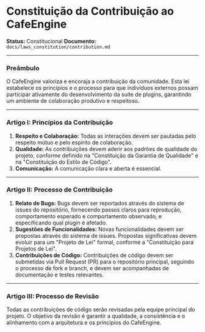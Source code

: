 # Constituição da Contribuição ao CafeEngine

**Status:** Constitucional
**Documento:** `docs/laws_constitution/contribution.md`

---

### **Preâmbulo**

O CafeEngine valoriza e encoraja a contribuição da comunidade. Esta lei estabelece os princípios e o processo para que indivíduos externos possam participar ativamente do desenvolvimento da suíte de plugins, garantindo um ambiente de colaboração produtivo e respeitoso.

---

### **Artigo I: Princípios da Contribuição**

1.  **Respeito e Colaboração:** Todas as interações devem ser pautadas pelo respeito mútuo e pelo espírito de colaboração.
2.  **Qualidade:** As contribuições devem aderir aos padrões de qualidade do projeto, conforme definido na "Constituição da Garantia de Qualidade" e na "Constituição do Estilo de Código".
3.  **Comunicação:** A comunicação clara e aberta é essencial.

---

### **Artigo II: Processo de Contribuição**

1.  **Relato de Bugs:** Bugs devem ser reportados através do sistema de issues do repositório, fornecendo passos claros para reprodução, comportamento esperado e comportamento observado, e especificando qual plugin é afetado.
2.  **Sugestões de Funcionalidades:** Novas funcionalidades devem ser propostas através do sistema de issues. Propostas significativas devem evoluir para um "Projeto de Lei" formal, conforme a "Constituição para Projetos de Lei".
3.  **Contribuições de Código:** Contribuições de código devem ser submetidas via Pull Request (PR) para o repositório principal, seguindo o processo de fork e branch, e devem ser acompanhadas de documentação e testes relevantes.

---

### **Artigo III: Processo de Revisão**

Todas as contribuições de código serão revisadas pela equipe principal do projeto. O objetivo da revisão é garantir a qualidade, a consistência e o alinhamento com a arquitetura e os princípios do CafeEngine.
